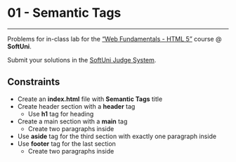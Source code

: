 # 01 - Semantic Tags
------
Problems for in-class lab for the [“Web Fundamentals - HTML 5”](https://softuni.bg/trainings/2265/web-fundamentals-html5-january-2019/) course @ **SoftUni**.

Submit your solutions in the [SoftUni Judge System](https://judge.softuni.bg/Contests/1458/HTML-Tags-Semantic-Markup).

## Constraints
* Create an **index.html** file with **Semantic Tags** title
* Create header section with a **header** tag 
    * Use **h1** tag for heading
* Create a main section with a **main** tag
    * Create two paragraphs inside
* Use **aside** tag for the third section with exactly one paragraph inside 
* Use **footer** tag for the last section
    * Create two paragraphs inside
   




